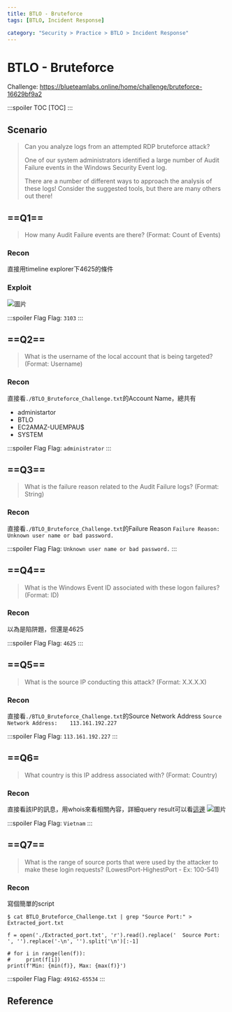 ```yaml
---
title: BTLO - Bruteforce
tags: [BTLO, Incident Response]

category: "Security > Practice > BTLO > Incident Response"
---
```


# BTLO - Bruteforce
Challenge: https://blueteamlabs.online/home/challenge/bruteforce-16629bf9a2

:::spoiler TOC
[TOC]
:::

## Scenario
> Can you analyze logs from an attempted RDP bruteforce attack?
>
>One of our system administrators identified a large number of Audit Failure events in the Windows Security Event log.
>
>There are a number of different ways to approach the analysis of these logs! Consider the suggested tools, but there are many others out there! 

## ==Q1==
> How many Audit Failure events are there? (Format: Count of Events)
### Recon
直接用timeline explorer下4625的條件
### Exploit
![圖片](https://hackmd.io/_uploads/HJGemkJdp.png)

:::spoiler Flag
Flag: `3103`
:::
## ==Q2==
> What is the username of the local account that is being targeted? (Format: Username)
### Recon
直接看`./BTLO_Bruteforce_Challenge.txt`的Account Name，總共有
* administartor
* BTLO
* EC2AMAZ-UUEMPAU$
* SYSTEM

:::spoiler Flag
Flag: `administrator`
:::
## ==Q3==
> What is the failure reason related to the Audit Failure logs? (Format: String)
### Recon
直接看`./BTLO_Bruteforce_Challenge.txt`的Failure Reason
`Failure Reason:		Unknown user name or bad password.`

:::spoiler Flag
Flag: `Unknown user name or bad password.`
:::
## ==Q4==
> What is the Windows Event ID associated with these logon failures? (Format: ID)
### Recon
以為是陷阱題，但還是4625

:::spoiler Flag
Flag: `4625`
:::
## ==Q5==
> What is the source IP conducting this attack? (Format: X.X.X.X)
### Recon
直接看`./BTLO_Bruteforce_Challenge.txt`的Source Network Address
`Source Network Address:	113.161.192.227`

:::spoiler Flag
Flag: `113.161.192.227`
:::
## ==Q6=
> What country is this IP address associated with? (Format: Country)
### Recon
直接看該IP的訊息，用whois來看相關內容，詳細query result可以看[這邊](https://www.whois.com/whois/113.161.192.227)
![圖片](https://hackmd.io/_uploads/SkpdSJy_a.png)

:::spoiler Flag
Flag: `Vietnam`
:::
## ==Q7==
> What is the range of source ports that were used by the attacker to make these login requests? (LowestPort-HighestPort - Ex: 100-541)
### Recon
寫個簡單的script
```bash!
$ cat BTLO_Bruteforce_Challenge.txt | grep "Source Port:" > Extracted_port.txt
```

```python!
f = open('./Extracted_port.txt', 'r').read().replace('	Source Port:		', '').replace('-\n', '').split('\n')[:-1]

# for i in range(len(f)):
#     print(f[i])
print(f'Min: {min(f)}, Max: {max(f)}')
```

:::spoiler Flag
Flag: `49162-65534`
:::
## Reference
[^wp1]:[Blue Teams Labs Online | Bruteforce](https://medium.com/@ERBATMAN/blue-teams-labs-online-bruteforce-49cc3e774fdd)
